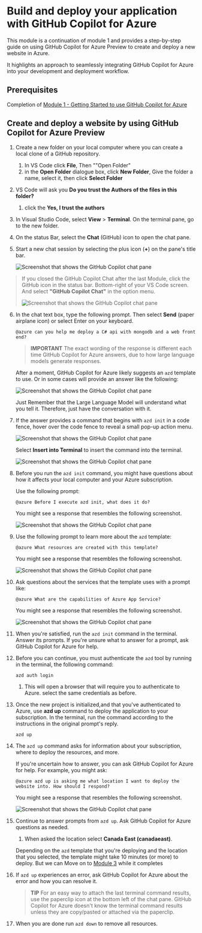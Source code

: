 # Build and deploy your application with GitHub Copilot for Azure

This module is a continuation of module 1 and provides a step-by-step guide on using GitHub Copilot for Azure Preview to create and deploy a new website in Azure.

It highlights an approach to seamlessly integrating GitHub Copilot for Azure into your development and deployment workflow.

## Prerequisites

Completion of [Module 1 - Getting Started to use GitHub Copilot for Azure](./01-Getting-Started-with-GitHub-Copilot-for-Azure.md)

## Create and deploy a website by using GitHub Copilot for Azure Preview

1. Create a new folder on your local computer where you can create a local clone of a GitHub repository.
    1. In VS Code click **File**, Then ""Open Folder"
    1. in the **Open Folder** dialogue box, click **New Folder**, Give the folder a name, select it, then click **Select Folder**

1. VS Code will ask you **Do you trust the Authors of the files in this folder?**
    1. click the **Yes, I trust the authors**

1. In Visual Studio Code, select **View** > **Terminal**. On the terminal pane, go to the new folder.

1. On the status Bar, select the **Chat** (GitHub) icon to open the chat pane.

1. Start a new chat session by selecting the plus icon (**+**) on the pane's title bar.

   ![Screenshot that shows the GitHub Copilot chat pane](./images/mod2-CopilotChat.png "Start a new chat session")

> If you closed the GitHub Copilot Chat after the last Module, click the GitHub icon in the status bar.  Bottom-right of your VS Code screen. And select **"GitHub Copilot Chat"** in the option menu.
>
> ![Screenshot that shows the GitHub Copilot chat pane](./images/mod2-CopilotChat-2.png "Start a new chat session")

6. In the chat text box, type the following prompt. Then select **Send** (paper airplane icon) or select Enter on your keyboard.

   ```prompt
   @azure can you help me deploy a C# api with mongodb and a web front end?
   ```

    > **IMPORTANT**
The exact wording of the response is different each time GitHub Copilot for Azure answers, due to how large language models generate responses.

   After a moment, GitHub Copilot for Azure likely suggests an `azd` template to use.  Or in some cases will provide an answer like the following:

    ![Screenshot that shows the GitHub Copilot chat pane](./images/mod2-CopilotChat-3.png "Screenshot that shows a response from GitHub Copilot for Azure with instructions for using a template to create a website in Azure.")

    Just Remember that the Large Language Model will understand what you tell it.  Therefore, just have the conversation with it.

1. If the answer provides a command that begins with `azd init` in a code fence, hover over the code fence to reveal a small pop-up action menu.

    ![Screenshot that shows the GitHub Copilot chat pane](./images/mod2-CopilotChat-4.png "Screenshot that shows a pop-up menu with an option to insert a code-fenced command into the Visual Studio Code terminal.")

    Select **Insert into Terminal** to insert the command into the terminal.

    ![Screenshot that shows the GitHub Copilot chat pane](./images/mod2-CopilotChat-5.png "Screenshot that shows the Visual Studio Code terminal after insertion of a code-fenced command.")

1. Before you run the `azd init` command, you might have questions about how it affects your local computer and your Azure subscription.

   Use the following prompt:

   ```prompt
   @azure Before I execute azd init, what does it do?
   ```

   You might see a response that resembles the following screenshot.

   ![Screenshot that shows the GitHub Copilot chat pane](./images/mod2-CopilotChat-6.png "Screenshot that shows a response from GitHub Copilot for Azure with an explanation of what the initialization command does.")

1. Use the following prompt to learn more about the `azd` template:

   ```prompt
   @azure What resources are created with this template?
   ```

   You might see a response that resembles the following screenshot.

    ![Screenshot that shows the GitHub Copilot chat pane](./images/mod2-CopilotChat-7.png "Screenshot that shows a response from GitHub Copilot for Azure with an explanation of the resources created by the suggested template.")

1. Ask questions about the services that the template uses with a prompt like:

   ```prompt
   @azure What are the capabilities of Azure App Service?
   ```

   You might see a response that resembles the following screenshot.

    ![Screenshot that shows the GitHub Copilot chat pane](./images/mod2-CopilotChat-8.png "Screenshot that shows a response from GitHub Copilot for Azure with an explanation of what capabilities are of Azure App Service.")

1. When you're satisfied, run the `azd init` command in the terminal. Answer its prompts. If you're unsure what to answer for a prompt, ask GitHub Copilot for Azure for help.

1. Before you can continue, you must authenticate the `azd` tool by running in the terminal, the following command:

    ```cmd
    azd auth login
    ```

    1. This will open a browser that will require you to authenticate to Azure. select the same credentials as before.

1. Once the new project is initialized,and that you've authenticated to Azure, use **azd up** command to deploy the application to your subscription. In the terminal, run the command according to the instructions in the original prompt's reply.

    ```
    azd up
    ```

1. The `azd up` command asks for information about your subscription, where to deploy the resources, and more.

    If you're uncertain how to answer, you can ask GitHub Copilot for Azure for help. For example, you might ask:

    ```prompt
    @azure azd up is asking me what location I want to deploy the website into. How should I respond?
    ```

    You might see a response that resembles the following screenshot.

    ![Screenshot that shows the GitHub Copilot chat pane](./images/mod2-CopilotChat-9.png "Screenshot that shows a response from GitHub Copilot for Azure with an answer that describes what the Azure locations are and how to choose one.")

5. Continue to answer prompts from `azd up`. Ask GitHub Copilot for Azure questions as needed.

    1. When asked the location select **Canada East (canadaeast)**.

    Depending on the `azd` template that you're deploying and the location that you selected, the template might take 10 minutes (or more) to deploy. But we can Move on to [Module 3](https://github.com/jamesmontemagno/dotnet-mastering-github-copilot-for-paired-programming/blob/main/06-Using-GitHub-Copilot-for-Azure-to-Deploy-to-Cloud/03-Get-Answers-to-your-Questions-about-Azure-Services-and-Resources.md) while it completes

1. If `azd up` experiences an error, ask GitHub Copilot for Azure about the error and how you can resolve it.

    > **TIP**
    > For an easy way to attach the last terminal command results, use the paperclip icon at the bottom left of the chat pane. GitHub Copilot for Azure doesn't know the terminal command results unless they are copy/pasted or attached via the paperclip.


1. When you are done run `azd down` to remove all resources.
